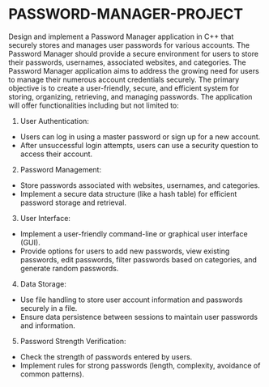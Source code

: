 # PASSWORD-MANAGER-PROJECT
Design and implement a Password Manager application in C++ that securely stores and manages user passwords for various accounts. The Password Manager should provide a secure environment for users to store their passwords, usernames, associated websites, and categories.
The Password Manager application aims to address the growing need for users to manage their numerous account credentials securely. The primary objective is to create a user-friendly, secure, and efficient system for storing, organizing, retrieving, and managing passwords. The application will offer functionalities including but not limited to:
1.  User Authentication: 
   - Users can log in using a master password or sign up for a new account.
   - After unsuccessful login attempts, users can use a security question to access their account.
2.  Password Management: 
   - Store passwords associated with websites, usernames, and categories.
   - Implement a secure data structure (like a hash table) for efficient password storage and retrieval.
3.  User Interface: 
   - Implement a user-friendly command-line or graphical user interface (GUI).
   - Provide options for users to add new passwords, view existing passwords, edit passwords, filter passwords based on categories, and generate random passwords.
4.  Data Storage: 
   - Use file handling to store user account information and passwords securely in a file.
   - Ensure data persistence between sessions to maintain user passwords and information.
5.  Password Strength Verification: 
   - Check the strength of passwords entered by users.
   - Implement rules for strong passwords (length, complexity, avoidance of common patterns).
